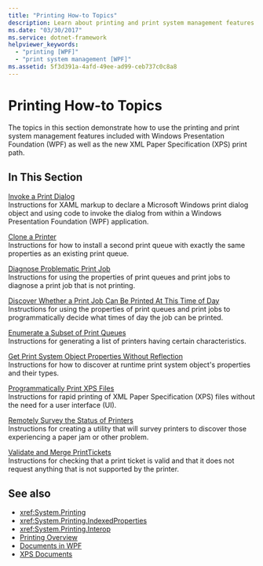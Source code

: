 ```yaml
---
title: "Printing How-to Topics"
description: Learn about printing and print system management features in this expanded list of printing how-to topics.
ms.date: "03/30/2017"
ms.service: dotnet-framework
helpviewer_keywords: 
  - "printing [WPF]"
  - "print system management [WPF]"
ms.assetid: 5f3d391a-4afd-49ee-ad99-ceb737c0c8a8
---
```

# Printing How-to Topics

The topics in this section demonstrate how to use the printing and print system management features included with Windows Presentation Foundation (WPF) as well as the new XML Paper Specification (XPS) print path.  
  
## In This Section  

 [Invoke a Print Dialog](how-to-invoke-a-print-dialog.md)  
 Instructions for XAML markup to declare a Microsoft Windows print dialog object and using code to invoke the dialog from within a Windows Presentation Foundation (WPF) application.  
  
 [Clone a Printer](how-to-clone-a-printer.md)  
 Instructions for how to install a second print queue with exactly the same properties as an existing print queue.  
  
 [Diagnose Problematic Print Job](how-to-diagnose-problematic-print-job.md)  
 Instructions for using the properties of print queues and print jobs to diagnose a print job that is not printing.  
  
 [Discover Whether a Print Job Can Be Printed At This Time of Day](how-to-discover-whether-a-print-job-can-be-printed-at-this-time-of-day.md)  
 Instructions for using the properties of print queues and print jobs to programmatically decide what times of day the job can be printed.  
  
 [Enumerate a Subset of Print Queues](how-to-enumerate-a-subset-of-print-queues.md)  
 Instructions for generating a list of printers having certain characteristics.  
  
 [Get Print System Object Properties Without Reflection](how-to-get-print-system-object-properties-without-reflection.md)  
 Instructions for how to discover at runtime print system object's properties and their types.  
  
 [Programmatically Print XPS Files](how-to-programmatically-print-xps-files.md)  
 Instructions for rapid printing of XML Paper Specification (XPS) files without the need for a user interface (UI).  
  
 [Remotely Survey the Status of Printers](how-to-remotely-survey-the-status-of-printers.md)  
 Instructions for creating a utility that will survey printers to discover those experiencing a paper jam or other problem.  
  
 [Validate and Merge PrintTickets](how-to-validate-and-merge-printtickets.md)  
 Instructions for checking that a print ticket is valid and that it does not request anything that is not supported by the printer.  
  
## See also

- <xref:System.Printing>
- <xref:System.Printing.IndexedProperties>
- <xref:System.Printing.Interop>
- [Printing Overview](printing-overview.md)
- [Documents in WPF](documents-in-wpf.md)
- [XPS Documents](/windows/desktop/printdocs/documents)
